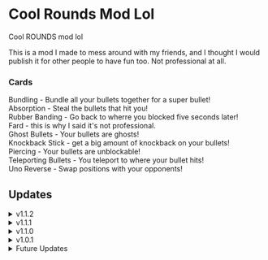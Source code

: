 
# Cool Rounds Mod Lol
Cool ROUNDS mod lol

This is a mod I made to mess around with my friends, and I thought I would publish it for other people to have fun too.
Not professional at all.


### Cards
Bundling - Bundle all your bullets together for a super bullet!<br />
Absorption - Steal the bullets that hit you!<br />
Rubber Banding - Go back to wherre you blocked five seconds later!<br />
Fard - this is why I said it's not professional.<br />
Ghost Bullets - Your bullets are ghosts!<br />
Knockback Stick - get a big amount of knockback on your bullets!<br />
Piercing - Your bullets are unblockable!<br />
Teleporting Bullets - You teleport to where your bullet hits!<br />
Uno Reverse - Swap positions with your opponents!<br />

## Updates

<details>
<summary>v1.1.2</summary>
<br>
 - Added card art for Absorption <br />
</details>

<details>
<summary>v1.1.1</summary>
<br>
 - Removed unnecessary code that I copied from someone else <br />
 - Made logging for card adding, setting up, and removal all only in debug build <br />
</details>

<details>
<summary>v1.1.0</summary>
<br>
 - Added Absorption <br />
</details>

<details>
<summary>v1.0.1</summary>
<br>
 - Added missing dependency <br />
</details>

<details>
<summary>Future Updates</summary>
<br>

 - [ ] Add card art for Absorption <br />
 - More cards (idk what they'll be yet though) <br />
</details>
